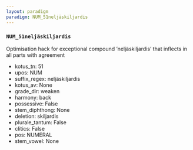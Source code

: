```yaml
---
layout: paradigm
paradigm: NUM_51neljäskiljardis
---
```

### ` NUM_51neljäskiljardis `

Optimisation hack for exceptional compound ’neljäskiljardis’ that inflects in all parts with agreement
* kotus_tn: 51
* upos: NUM
* suffix_regex: neljäskiljardis
* kotus_av: None
* grade_dir: weaken
* harmony: back
* possessive: False
* stem_diphthong: None
* deletion: skiljardis
* plurale_tantum: False
* clitics: False
* pos: NUMERAL
* stem_vowel: None
